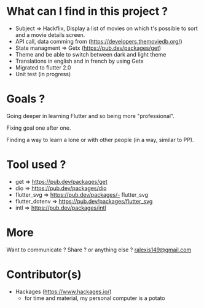 # What can I find in this project ?

- Subject => Hackflix, Display a list of movies on which t's possible to sort and a movie details screen.
- API call, data comming from (https://developers.themoviedb.org/)
- State managment => Getx (https://pub.dev/packages/get)
- Theme and be able to switch between dark and light theme
- Translations in english and in french by using Getx
- Migrated to flutter 2.0
- Unit test (in progress)

# Goals ?
Going deeper in learning Flutter and so being more "professional".

Fixing goal one after one.

Finding a way to learn a lone or with other people (in a way, similar to PP).

# Tool used ?
- get => https://pub.dev/packages/get
- dio => https://pub.dev/packages/dio
- flutter_svg => https://pub.dev/packages/- flutter_svg
- flutter_dotenv => https://pub.dev/packages/flutter_svg
- intl => https://pub.dev/packages/intl

# More
Want to communicate ? Share ? or anything else ?
ralexis149@gmail.com


# Contributor(s)
- Hackages (https://www.hackages.io/)
    - for time and material, my personal computer is a potato